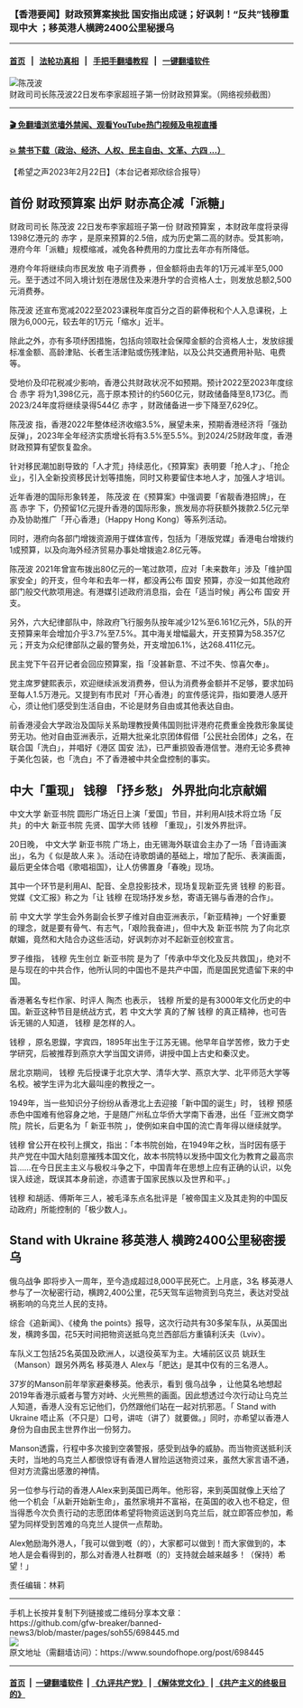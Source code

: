 ### 【香港要闻】财政预算案挨批  国安指出成谜；好讽刺！“反共”钱穆重现中大 ；移英港人横跨2400公里秘援乌
------------------------

#### [首页](https://github.com/gfw-breaker/banned-news3/blob/master/README.md) &nbsp;&nbsp;|&nbsp;&nbsp; [法轮功真相](https://github.com/begood0513/basic/blob/master/README.md)  &nbsp;&nbsp;|&nbsp;&nbsp; [手把手翻墙教程](https://github.com/gfw-breaker/guides/wiki)  &nbsp;&nbsp;|&nbsp;&nbsp; [一键翻墙软件](https://github.com/gfw-breaker/nogfw/blob/master/README.md)  



<div><img alt="陈茂波" src="https://img.soundofhope.org/2023-02/chenmb-1677095232963.jpg"/>
<br/><figcaption class="caption">
 财政司司长陈茂波22日发布李家超班子第一份财政预算案。（网络视频截图）
</figcaption></div><hr/>

#### [ 🎬  免翻墙浏览墙外禁闻、观看YouTube热门视频及电视直播](https://github.com/gfw-breaker/HelloWorld)

#### [ 💥  禁书下载（政治、经济、人权、民主自由、文革、六四 ...）](https://github.com/gfw-breaker/books/blob/master/README.md)

<div><div class="Content__Wrapper sc-1bvya0-0 elmmKw article_body" data-checkusr="" itemprop="articleBody">
 <div id="post_place_1">
 </div>
 <p class="meta-top">
  <span class="meta">
   【希望之声2023年2月22日】（本台记者郑欣综合报导）
  </span>
 </p>
 <h2>
  <strong>
   首份
   <ok href="/term/479285">
    财政预算案
   </ok>
   出炉 财赤高企减「派糖」
  </strong>
 </h2>
 <p>
  财政司司长
  <ok href="/term/87524">
   陈茂波
  </ok>
  22日发布李家超班子第一份
  <ok href="/term/479285">
   财政预算案
  </ok>
  ，本财政年度将录得1398亿港元的
  <ok href="/term/173456">
   赤字
  </ok>
  ，是原来预算的2.5倍，成为历史第二高的财赤。受其影响，港府今年「派糖」规模缩减，减免各种费用的力度比去年亦有所降低。
 </p>
 <p>
  港府今年将继续向市民发放
  <ok href="/term/699796">
   电子消费券
  </ok>
  ，但金额将由去年的1万元减半至5,000元。至于透过不同入境计划在港居住及来港升学的合资格人士，则发放总额2,500元消费券。
 </p>
 <p>
  <ok href="/term/87524">
   陈茂波
  </ok>
  还宣布宽减2022至2023课税年度百分之百的薪俸税和个人入息课税，上限为6,000元，较去年的1万元「缩水」近半。
 </p>
 <p>
  除此之外，亦有多项纾困措施，包括向领取社会保障金额的合资格人士，发放综援标准金额、高龄津贴、长者生活津贴或伤残津贴，以及公共交通费用补贴、电费等。
 </p>
 <p>
  受地价及印花税减少影响，香港公共财政状况不如预期。预计2022至2023年度综合
  <ok href="/term/173456">
   赤字
  </ok>
  将为1,398亿元，高于原本预计的约560亿元，财政储备降至8,173亿。而2023/24年度将继续录得544亿
  <ok href="/term/173456">
   赤字
  </ok>
  ，财政储备进一步下降至7,629亿。
 </p>
 <p>
  <ok href="/term/87524">
   陈茂波
  </ok>
  指，香港2022年整体经济收缩3.5%，展望未来，预期香港经济将「强劲反弹」，2023年全年经济实质增长将有3.5%至5.5%。到2024/25财政年度，香港财政预算有望恢复盈余。
 </p>
 <p>
 </p>
 <p>
  针对移民潮加剧导致的「人才荒」持续恶化，《预算案》表明要「抢人才」、「抢企业」，引入全新投资移民计划等措施，同时又称要留住本地人才，加强人才培训。
 </p>
 <p>
  近年香港的国际形象转差，
  <ok href="/term/87524">
   陈茂波
  </ok>
  在《预算案》中强调要「省靓香港招牌」，在高
  <ok href="/term/173456">
   赤字
  </ok>
  下，仍预留1亿元提升香港的国际形象，旅发局亦将获额外拨款2.5亿元举办及协助推广「开心香港」（Happy Hong Kong）等系列活动。
 </p>
 <p>
  同时，港府向各部门增拨资源用于媒体宣传，包括为「港版党媒」香港电台增拨约1成预算，以及向海外经济贸易办事处增拨逾2.8亿元等。
 </p>
 <p>
  <ok href="/term/87524">
   陈茂波
  </ok>
  2021年曾宣布拨出80亿元的一笔过款项，应对「未来数年」涉及「维护国家安全」的开支，但今年和去年一样，都没再公布
  <ok href="/term/31568">
   国安
  </ok>
  预算，亦没一如其他政府部门般交代款项用途。有港媒引述政府消息指，会在「适当时候」再公布
  <ok href="/term/31568">
   国安
  </ok>
  开支。
 </p>
 <p>
  另外，六大纪律部队中，除政府飞行服务队按年减少12%至6.161亿元外，5队的开支预算来年会增加介乎3.7%至7.5%。其中海关增幅最大，开支预算为58.357亿元；开支为众纪律部队之最的警务处，开支增加6.1%，达268.411亿元。
 </p>
 <p>
  民主党下午召开记者会回应预算案，指「没甚新意、不过不失、惊喜欠奉」。
 </p>
 <p>
  党主席罗健熙表示，欢迎继续派发消费券，但认为消费券金额并不足够，要求加码至每人1.5万港元。又提到有市民对「开心香港」的宣传感诧异，指如要港人感开心，须让他们感受到生活自由，不论是财务自由或其他表达自由。
 </p>
 <p>
  前香港浸会大学政治及国际关系助理教授黄伟国则批评港府花费重金挽救形象属徒劳无功。他对自由亚洲表示，近期大批亲北京团体假借「公民社会团体」之名，在联合国「洗白」，并唱好《港区
  <ok href="/term/31568">
   国安
  </ok>
  法》，已严重损毁香港信誉。港府无论多费神于美化包装，也「洗白」不了香港被中共全盘控制的事实。
 </p>
 <h2>
  <strong>
   中大「重现」
   <ok href="/term/6522">
    钱穆
   </ok>
   「抒乡愁」 外界批向北京献媚
  </strong>
 </h2>
 <p>
  <ok href="/term/189845">
   中文大学
  </ok>
  <ok href="/term/841842">
   新亚书院
  </ok>
  圆形广场近日上演「爱国」节目，并利用AI技术将立场「反共」的中大
  <ok href="/term/841842">
   新亚书院
  </ok>
  先贤、国学大师
  <ok href="/term/6522">
   钱穆
  </ok>
  「重现」，引发外界批评。
 </p>
 <p>
  20日晚，
  <ok href="/term/189845">
   中文大学
  </ok>
  <ok href="/term/841842">
   新亚书院
  </ok>
  广场上，由无锡海外联谊会主办了一场「音诗画演出」，名为《
  <ok href="/term/841845">
   似是故人来
  </ok>
  》。活动在诗歌朗诵的基础上，增加了配乐、表演画面，最后更全体合唱《歌唱祖国》，让人仿佛置身「春晚」现场。
 </p>
 <p>
  其中一个环节是利用AI、配音、全息投影技术，现场复现新亚先贤
  <ok href="/term/6522">
   钱穆
  </ok>
  的影音。党媒《文汇报》称之为「让
  <ok href="/term/6522">
   钱穆
  </ok>
  在现场抒发乡愁，寄语无锡与香港的合作」。
 </p>
 <p>
  前
  <ok href="/term/189845">
   中文大学
  </ok>
  学生会外务副会长罗子维对自由亚洲表示，「新亚精神」一个好重要的理念，就是要有骨气、有志气，「艰险我奋进」，但中大及
  <ok href="/term/841842">
   新亚书院
  </ok>
  为了向北京献媚，竟然和大陆合办这些活动，好讽刺亦对不起新亚创校宣言。
 </p>
 <p>
  罗子维指，
  <ok href="/term/6522">
   钱穆
  </ok>
  先生创立
  <ok href="/term/841842">
   新亚书院
  </ok>
  是为了「传承中华文化及反共救国」，绝对不是与现在的中共合作，他所认同的中国也不是共产中国，而是国民党遗留下来的中国。
 </p>
 <p>
  香港著名专栏作家、时评人
  <ok href="/term/148034">
   陶杰
  </ok>
  也表示，
  <ok href="/term/6522">
   钱穆
  </ok>
  所爱的是有3000年文化历史的中国。新亚这种节目是统战方式，若
  <ok href="/term/189845">
   中文大学
  </ok>
  真的了解
  <ok href="/term/6522">
   钱穆
  </ok>
  的真正精神，也可告诉无锡的人知道，
  <ok href="/term/6522">
   钱穆
  </ok>
  是怎样的人。
 </p>
 <p>
  <ok href="/term/6522">
   钱穆
  </ok>
  ，原名恩鑅，字宾四，1895年出生于江苏无锡。他早年自学苦修，致力于史学研究，后被推荐到燕京大学当国文讲师，讲授中国上古史和秦汉史。
 </p>
 <p>
  居北京期间，
  <ok href="/term/6522">
   钱穆
  </ok>
  先后授课于北京大学、清华大学、燕京大学、北平师范大学等名校。被学生评为北大最叫座的教授之一。
 </p>
 <p>
  1949年，当一些知识分子纷纷从香港北上去迎接「新中国的诞生」时，
  <ok href="/term/6522">
   钱穆
  </ok>
  预感赤色中国难有他容身之地，于是随广州私立华侨大学南下香港，出任「亚洲文商学院」院长，后更名为「
  <ok href="/term/841842">
   新亚书院
  </ok>
  」，使例如来自中国的流亡青年得以继续就学。
 </p>
 <p>
  <ok href="/term/6522">
   钱穆
  </ok>
  曾公开在校刊上撰文，指出：「本书院创始，在1949年之秋，当时因有感于共产党在中国大陆刻意摧残本国文化，故本书院特以发扬中国文化为教育之最高宗旨……在今日民主主义与极权斗争之下，中国青年在思想上应有正确的认识，以免误入歧途，既误其本身前途，亦遗害于国家民族以及世界和平。」
 </p>
 <p>
  <ok href="/term/6522">
   钱穆
  </ok>
  和胡适、傅斯年三人，被毛泽东点名批评是「被帝国主义及其走狗的中国反动政府」所能控制的「极少数人」。
 </p>
 <h2>
  <strong>
   <ok href="/term/841851">
    Stand with Ukraine
   </ok>
   <ok href="/term/551057">
    移英港人
   </ok>
   横跨2400公里秘密援乌
  </strong>
 </h2>
 <p>
  <ok href="/term/685654">
   俄乌战争
  </ok>
  即将步入一周年，至今造成超过8,000平民死亡。上月底，3名
  <ok href="/term/551057">
   移英港人
  </ok>
  参与了一次秘密行动，横跨2,400公里，花5天驾车运物资到乌克兰，表达对受战祸影响的乌克兰人民的支持。
 </p>
 <p>
  综合《追新闻》、《棱角 the points》报导，这次行动共有30多架车队，从英国出发，横跨多国，花5天时间把物资送抵乌克兰西部后方重镇利沃夫（Lviv）。
 </p>
 <p>
  车队义工包括25名英国及欧洲人，以退役英军为主。大埔前区议员
  <ok href="/term/841848">
   姚跃生
  </ok>
  （Manson）跟另外两名
  <ok href="/term/551057">
   移英港人
  </ok>
  Alex与「肥达」是其中仅有的三名港人。
 </p>
 <p>
  37岁的Manson前年举家避秦移英。他表示，看到
  <ok href="/term/685654">
   俄乌战争
  </ok>
  ，让他莫名地想起2019年香港示威者与警方对峙、火光熊熊的画面。因此想透过今次行动让乌克兰人知道，香港人没有忘记他们，仍然跟他们站在一起对抗邪恶。「
  <ok href="/term/841851">
   Stand with Ukraine
  </ok>
  唔止系（不只是）口号，讲咗（讲了）就要做。」同时，亦希望以香港人身份为自由民主世界作出一份努力。
 </p>
 <p>
  Manson透露，行程中多次接到空袭警报，感受到战争的威胁。而当物资送抵利沃夫时，当地的乌克兰人都很惊讶有香港人冒险运送物资过来，虽然大家言语不通，但对方流露出感激的神情。
 </p>
 <p>
  另一位参与行动的香港人Alex来到英国已两年。他形容，来到英国就像上天给了他一个机会「从新开始新生命」，虽然家境并不富裕，在英国的收入也不稳定，但当得悉今次负责行动的志愿团体希望将物资运送到乌克兰后，就立即答应参加，希望为同样受到苦难的乌克兰人提供一点帮助。
 </p>
 <p>
  Alex勉励海外港人，「我可以做到嘅（的），大家都可以做到！而大家做到的，本地人是会看得到的，那么对香港人社群嘅（的）支持就会越来越多！（保持）希望！」
 </p>
 <p class="meta-btm">
  责任编辑：林莉
 </p>
</div>
</div>
<hr/>
手机上长按并复制下列链接或二维码分享本文章：<br/>
https://github.com/gfw-breaker/banned-news3/blob/master/pages/soh55/698445.md <br/>
<a href='https://github.com/gfw-breaker/banned-news3/blob/master/pages/soh55/698445.md'><img src='https://github.com/gfw-breaker/banned-news3/blob/master/pages/soh55/698445.md.png'/></a> <br/>
原文地址（需翻墙访问）：https://www.soundofhope.org/post/698445


------------------------
#### [首页](https://github.com/gfw-breaker/banned-news3/blob/master/README.md) &nbsp;|&nbsp; [一键翻墙软件](https://github.com/gfw-breaker/nogfw/blob/master/README.md) &nbsp;| [《九评共产党》](https://github.com/gfw-breaker/9ping.md/blob/master/README.md#九评之一评共产党是什么) | [《解体党文化》](https://github.com/gfw-breaker/jtdwh.md/blob/master/README.md) | [《共产主义的终极目的》](https://github.com/gfw-breaker/gczydzjmd.md/blob/master/README.md)


<img src='http://gfw-breaker.win/banned-news3/pages/soh55/698445.md' width='0px' height='0px'/>